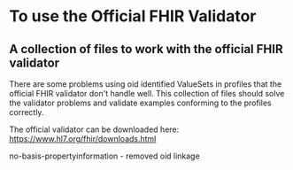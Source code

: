 # To use the Official FHIR Validator
## A collection of files to work with the official FHIR validator

There are some problems using oid identified ValueSets in profiles that the official FHIR validator don't handle well. This collection of files should solve the validator problems and validate examples conforming to the profiles correctly.

The official validator can be downloaded here: https://www.hl7.org/fhir/downloads.html

no-basis-propertyinformation - removed oid linkage

